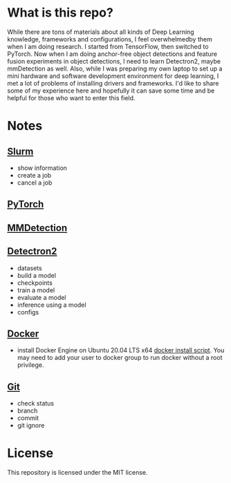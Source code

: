 # What is this repo?
While there are tons of materials about all kinds of Deep Learning knowledge, frameworks and configurations, I feel overwhelmedby them when I am doing research. I started from TensorFlow, then switched to PyTorch. Now when I am doing anchor-free object detections and feature fusion experiments in object detections, I need to learn Detectron2, maybe mmDetection as well. Also, while I was preparing my own laptop to set up a mini hardware and software development environment for deep learning, I met a lot of problems of installing drivers and frameworks. I'd like to share some of my experience here and hopefully it can save some time and be helpful for those who want to enter this field.

# Notes

## [Slurm](Slurm.md)
- show information
- create a job
- cancel a job

## [PyTorch](PyTorch.md)


## [MMDetection](MMDetection.md)


## [Detectron2](Detectron2.md)
- datasets
- build a model
- checkpoints
- train a model
- evaluate a model
- inference using a model
- configs

## [Docker](Docker.md)
- install Docker Engine on Ubuntu 20.04 LTS x64 [docker install script](docker-ce-install.sh). You may need to add your user to docker group to run docker without a root privilege.


## [Git](Git.md)
- check status
- branch
- commit
- git ignore

# License
This repository is licensed under the MIT license.
